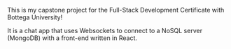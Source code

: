 This is my capstone project for the Full-Stack Development Certificate with Bottega University!

It is a chat app that uses Websockets to connect to a NoSQL server (MongoDB) with a front-end written in React.
